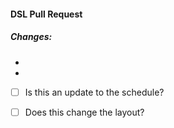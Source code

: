#### DSL Pull Request

##### Changes:
- 
- 

- [ ] Is this an update to the schedule? 
- [ ] Does this change the layout?

